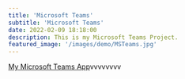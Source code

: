 ```yaml
---
title: 'Microsoft Teams'
subtitle: 'Microsoft Teams'
date: 2022-02-09 18:18:00
description: This is my Microsoft Teams Project.
featured_image: '/images/demo/MSTeams.jpg'
---
```

[My Microsoft Teams App](https://MicrosoftTeams.pcservice.business)vvvvvvvv